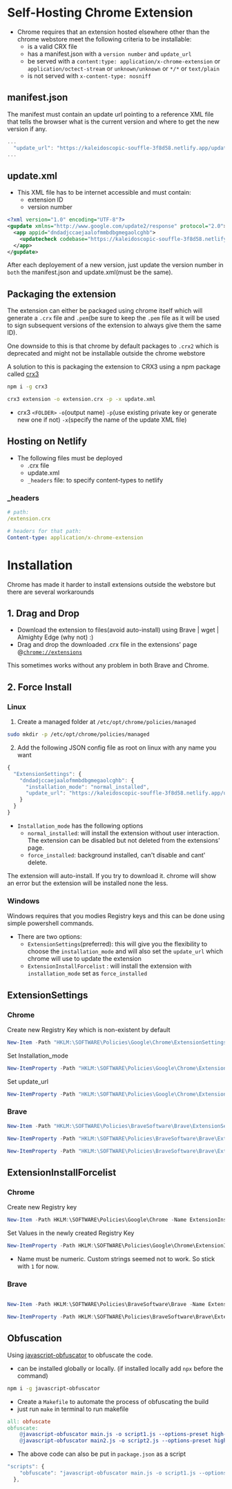 # Self-Hosting Chrome Extension

- Chrome requires that an extension hosted elsewhere other than the chrome webstore meet the following criteria to be installable:
  - is a valid CRX file
  - has a manifest.json with a `version number` and `update_url`
  - be served with a `content:type: application/x-chrome-extension` or `application/octect-stream` or `unknown/unknown` or `*/*` or `text/plain`
  - is not served with `x-content-type: nosniff`

## manifest.json

The manifest must contain an update url pointing to a reference XML file that tells the browser what is the current version and where to get the new version if any.

```js
...
  "update_url": "https://kaleidoscopic-souffle-3f8d58.netlify.app/update.xml",
...
```

## update.xml

- This XML file has to be internet accessible and must contain:
  - extension ID
  - version number

```xml
<?xml version="1.0" encoding="UTF-8"?>
<gupdate xmlns="http://www.google.com/update2/response" protocol="2.0">
  <app appid="dndadjccaejaalofmmbdbgmegaolcghb">
    <updatecheck codebase="https://kaleidoscopic-souffle-3f8d58.netlify.app/extension.crx" version="0.1"/>
  </app>
</gupdate>
```

After each deployement of a new version, just update the version number in `both` the manifest.json and update.xml(must be the same).

## Packaging the extension

The extension can either be packaged using chrome itself which will generate a `.crx` file and `.pem`(be sure to keep the `.pem` file as it will be used to sign subsequent versions of the extension to always give them the same ID).

One downside to this is that chrome by default packages to `.crx2` which is deprecated and might not be installable outside the chrome webstore

A solution to this is packaging the extension to CRX3 using a npm package called [crx3](https://github.com/ahwayakchih/crx3)

```sh
npm i -g crx3
```

```sh
crx3 extension -o extension.crx -p -x update.xml
```

- crx3 `<FOLDER>` `-o`(output name) `-p`(use existing private key or generate new one if not) `-x`(specify the name of the update XML file)

## Hosting on Netlify

- The following files must be deployed
  - .crx file
  - update.xml
  - `_headers` file: to specify content-types to netlify

### \_headers

```yml
# path:
/extension.crx

# headers for that path:
Content-type: application/x-chrome-extension
```

# Installation

Chrome has made it harder to install extensions outside the webstore but there are several workarounds

## 1. Drag and Drop

- Download the extension to files(avoid auto-install) using Brave | wget | Almighty Edge (why not) :)
- Drag and drop the downloaded .crx file in the extensions' page @[`chrome://extensions`](chrome://extensions)

This sometimes works without any problem in both Brave and Chrome.

## 2. Force Install

### Linux

1. Create a managed folder at `/etc/opt/chrome/policies/managed`

```bash
sudo mkdir -p /etc/opt/chrome/policies/managed
```

2. Add the following JSON config file as root on linux with any name you want

```js
{
  "ExtensionSettings": {
    "dndadjccaejaalofmmbdbgmegaolcghb": {
      "installation_mode": "normal_installed",
      "update_url": "https://kaleidoscopic-souffle-3f8d58.netlify.app/update.xml"
    }
  }
}
```

- `Installation_mode` has the following options
  - `normal_installed`: will install the extension without user interaction. The extension can be disabled but not deleted from the extensions' page.
  - `force_installed`: background installed, can't disable and cant' delete.

The extension will auto-install. If you try to download it. chrome will show an error but the extension will be installed none the less.

### Windows

Windows requires that you modies Registry keys and this can be done using simple powershell commands.

- There are two options:
  - `ExtensionSettings`(preferred): this will give you the flexibility to choose the `installation_mode` and will also set the `update_url` which chrome will use to update the extension
  - `ExtensionInstallForcelist` : will install the extension with `installation_mode` set as `force_installed`

## ExtensionSettings

### Chrome

Create new Registry Key which is non-existent by default

```powershell
New-Item -Path "HKLM:\SOFTWARE\Policies\Google\Chrome\ExtensionSettings\dndadjccaejaalofmmbdbgmegaolcghb" -Force
```

Set Installation_mode

```powershell
New-ItemProperty -Path "HKLM:\SOFTWARE\Policies\Google\Chrome\ExtensionSettings\dndadjccaejaalofmmbdbgmegaolcghb" -Name "installation_mode" -Value "normal_installed" -PropertyType String -Force
```

Set update_url

```powershell
New-ItemProperty -Path "HKLM:\SOFTWARE\Policies\Google\Chrome\ExtensionSettings\dndadjccaejaalofmmbdbgmegaolcghb" -Name "update_url" -Value https://kaleidoscopic-souffle-3f8d58.netlify.app/update.xml -PropertyType String -Force
```

### Brave

```powershell
New-Item -Path "HKLM:\SOFTWARE\Policies\BraveSoftware\Brave\ExtensionSettings\dndadjccaejaalofmmbdbgmegaolcghb" -Force
```

```powershell
New-ItemProperty -Path "HKLM:\SOFTWARE\Policies\BraveSoftware\Brave\ExtensionSettings\dndadjccaejaalofmmbdbgmegaolcghb" -Name "installation_mode" -Value "normal_installed" -PropertyType String -Force
```

```powershell
New-ItemProperty -Path "HKLM:\SOFTWARE\Policies\BraveSoftware\Brave\ExtensionSettings\dndadjccaejaalofmmbdbgmegaolcghb" -Name "update_url" -Value https://kaleidoscopic-souffle-3f8d58.netlify.app/update.xml -PropertyType String -Force
```

## ExtensionInstallForcelist

### Chrome

Create new Registry key

```powershell
New-Item -Path HKLM:\SOFTWARE\Policies\Google\Chrome -Name ExtensionInstallForcelist -Force
```

Set Values in the newly created Registry Key

```powershell
New-ItemProperty -Path HKLM:\SOFTWARE\Policies\Google\Chrome\ExtensionInstallForcelist -Name "1" -Value "dndadjccaejaalofmmbdbgmegaolcghb;https://kaleidoscopic-souffle-3f8d58.netlify.app/update.xml" -Force
```

- Name must be numeric. Custom strings seemed not to work. So stick with `1` for now.

### Brave

```powershell

New-Item -Path HKLM:\SOFTWARE\Policies\BraveSoftware\Brave -Name ExtensionInstallForcelist -Force
```

```powershell
New-ItemProperty -Path HKLM:\SOFTWARE\Policies\BraveSoftware\Brave\ExtensionInstallForcelist -Name "1" -Value "dndadjccaejaalofmmbdbgmegaolcghb;https://kaleidoscopic-souffle-3f8d58.netlify.app/update.xml" -Force
```

## Obfuscation

Using [javascript-obfuscator](https://github.com/javascript-obfuscator/javascript-obfuscator) to obfuscate the code.

- can be installed globally or locally. (if installed locally add `npx` before the command)

```sh
npm i -g javascript-obfuscator
```

- Create a `Makefile` to automate the process of obfuscating the build
- just run `make` in terminal to run makefile

```makefile
all: obfuscate
obfuscate:
	@javascript-obfuscator main.js -o script1.js --options-preset high-obfuscation
	@javascript-obfuscator main2.js -o script2.js --options-preset high-obfuscation
```

- The above code can also be put in `package.json` as a script

```js
"scripts": {
    "obfuscate": "javascript-obfuscator main.js -o script1.js --options-preset high-obfuscation && javascript-obfuscator main2.js -o script2.js --options-preset high-obfuscation"
  },
```
